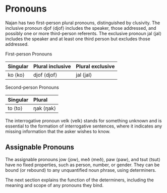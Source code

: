 # Pronouns

Najan has two first-person plural pronouns, distinguished by clusivity. The
inclusive pronoun <naj>djof</naj> ⟨djof⟩ includes the speaker, those addressed,
and possibly one or more third-person referents. The exclusive pronoun
<naj>jal</naj> ⟨jal⟩ includes the speaker and at least one third person but
excludes those addressed.

<div class="caption">First-person Pronouns</div>

| Singular | Plural inclusive | Plural exclusive |
| :-- | :-- | :-- |
| <naj>ko</naj> ⟨ko⟩ | <naj>djof</naj> ⟨djof⟩ | <naj>jal</naj> ⟨jal⟩ |

<div class="caption">Second-person Pronouns</div>

| Singular | Plural |
| :-- | :-- |
| <naj>to</naj> ⟨to⟩ | <naj>ŋak</naj> ⟨ŋak⟩ |

The interrogative pronoun <naj>velk</naj> ⟨velk⟩ stands for something unknown
and is essential to the formation of interrogative sentences, where it indicates
any missing information that the asker wishes to know.

## Assignable Pronouns

The assignable pronouns <naj>jow</naj> ⟨jow⟩, <naj>með</naj> ⟨með⟩,
<naj>paw</naj> ⟨paw⟩, and <naj>tsut</naj> ⟨tsut⟩ have no fixed properties, such
as person, number, or gender. They can be bound (or rebound) to any unquantified
noun phrase, using determiners.

The next section explains the function of the determiners, including the meaning
and scope of any pronouns they bind.
